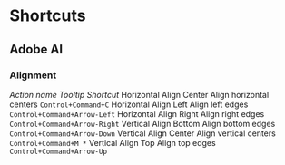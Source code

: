 # Shortcuts

## Adobe AI 

### Alignment
*Action name*	                *Tooltip*	                    *Shortcut*
Horizontal Align Center	    Align horizontal centers	`Control+Command+C`
Horizontal Align Left	    Align left edges	        `Control+Command+Arrow-Left`
Horizontal Align Right	    Align right edges	        `Control+Command+Arrow-Right`
Vertical Align Bottom	    Align bottom edges	        `Control+Command+Arrow-Down`
Vertical Align Center	    Align vertical centers	    `Control+Command+M *`
Vertical Align Top	        Align top edges	            `Control+Command+Arrow-Up`